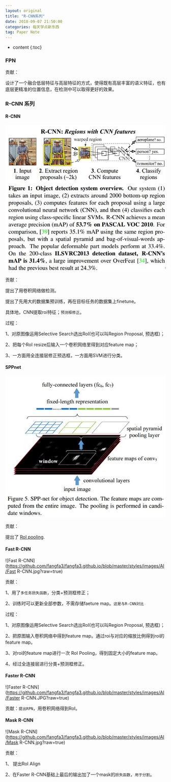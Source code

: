 ```yaml
---
layout: original
title: "R-CNN系列"
date: 2018-09-07 21:50:00 
categories: 每天学点新东西
tag: Paper Note
---
```

* content 
{:toc}


### FPN

贡献：

设计了一个融合低层特征与高层特征的方式，使得既有高层丰富的语义特征，也有底层更精准的位置信息，在检测中可以取得更好的效果。


### R-CNN 系列

#### R-CNN

![R-CNN](https://github.com/fangfa3/fangfa3.github.io/blob/master/styles/images/AI/R-CNN.jpg?raw=true)

贡献：

提出了用卷积网络做检测。

提出了先用大的数据集预训练，再在目标任务的数据集上finetune。

具体地，CNN提取roi特征；`预测框修正`。


过程： 

1、对原图像运用Selective Search选出RoI(也可以叫Region Proposal, 预选框)；

2、把每个RoI resize后输入一个卷积网络里得到对应feature map；

3、一方面用全连接层修正预选框，一方面用SVM进行分类。

#### SPPnet

![SPPnet](https://github.com/fangfa3/fangfa3.github.io/blob/master/styles/images/AI/SPPnet.jpg?raw=true)

贡献：

提出了 [RoI pooling](https://fangfa3.github.io/2018/09/06/RoIPooling-VS-RoIAlign/).


#### Fast R-CNN

![Fast R-CNN](https://github.com/fangfa3/fangfa3.github.io/blob/master/styles/images/AI/Fast R-CNN.jpg?raw=true)

贡献：

1、用了`多任务损失函数`，分类+预测框修正；

2、训练时可以更新全部参数，不需存储faeture map。`这是与R-CNN对比`

过程：

1、对原图像运用Selective Search选出RoI(也可以叫Region Proposal, 预选框)；

2、把原图输入卷积网络中得到feature map。通过roi与对应的缩放比例得到roi的feature map。

3、对roi的feature map进行一次 RoI Pooling，得到固定大小的feature map。

4、经过全连接层进行分类+预测框修正。

#### Faster R-CNN

![Faster R-CNN](https://github.com/fangfa3/fangfa3.github.io/blob/master/styles/images/AI/Faster R-CNN.JPG?raw=true)

贡献：`提出RPN`，用卷积网络得到RoI。


#### Mask R-CNN
![Mask R-CNN](https://github.com/fangfa3/fangfa3.github.io/blob/master/styles/images/AI/Mask R-CNN.jpg?raw=true)

贡献：

1、 提出RoI Align

2、在Faster R-CNN基础上最后的输出加了一个mask的`损失函数`，`用于分割`。 